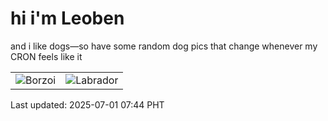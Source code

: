 # hi i'm Leoben

and i like dogs—so have some random dog pics that change whenever my CRON feels like it

|  |  |
|--------|----------|
| ![Borzoi](https://random-dog-vercel.vercel.app/api/random-borzoi?v=1751327075) | ![Labrador](https://random-dog-vercel.vercel.app/api/random-labrador?v=1751327075) |

Last updated: 2025-07-01 07:44 PHT

